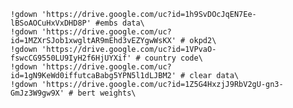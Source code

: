 ```!gdown 'https://drive.google.com/uc?id=14LOIs_rHMtNHkb8uOaEfSoEjydFFOpgr' # main data\
!gdown 'https://drive.google.com/uc?id=1h9SvDOcJqEN7Ee-lBSoAOCuHxVxDHD8P' #embs data\
!gdown 'https://drive.google.com/uc?id=1MZXrSJob1xwgltAR9mEhd3vEZYgwWsKX' # okpd2\
!gdown 'https://drive.google.com/uc?id=1VPvaO-fswcCG9550LU9IyH2f6HjUYXif' # country code\
!gdown 'https://drive.google.com/uc?id=1gN9KeWd0iffutcaBabg5YPN5l1dLJBM2' # clear datа\
!gdown 'https://drive.google.com/uc?id=1Z5G4HxzjJ9RbV2gU-gn3-GmJz3W9gw9X' # bert weights\


